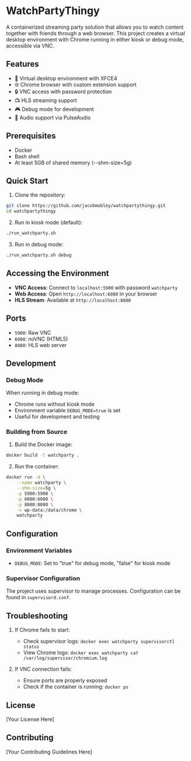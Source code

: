 # WatchPartyThingy

A containerized streaming party solution that allows you to watch content together with friends through a web browser. This project creates a virtual desktop environment with Chrome running in either kiosk or debug mode, accessible via VNC.

## Features

- 🎥 Virtual desktop environment with XFCE4
- 🌐 Chrome browser with custom extension support
- 🔒 VNC access with password protection
- 📺 HLS streaming support
- 🎮 Debug mode for development
- 🎵 Audio support via PulseAudio

## Prerequisites

- Docker
- Bash shell
- At least 5GB of shared memory (--shm-size=5g)

## Quick Start

1. Clone the repository:
```bash
git clone https://github.com/jacobmobley/watchpartythingy.git
cd watchpartythingy
```

2. Run in kiosk mode (default):
```bash
./run_watchparty.sh
```

3. Run in debug mode:
```bash
./run_watchparty.sh debug
```

## Accessing the Environment

- **VNC Access**: Connect to `localhost:5900` with password `watchparty`
- **Web Access**: Open `http://localhost:6080` in your browser
- **HLS Stream**: Available at `http://localhost:8080`

## Ports

- `5900`: Raw VNC
- `6080`: noVNC (HTML5)
- `8080`: HLS web server

## Development

### Debug Mode

When running in debug mode:
- Chrome runs without kiosk mode
- Environment variable `DEBUG_MODE=true` is set
- Useful for development and testing

### Building from Source

1. Build the Docker image:
```bash
docker build -t watchparty .
```

2. Run the container:
```bash
docker run -d \
    --name watchparty \
    --shm-size=5g \
    -p 5900:5900 \
    -p 6080:6080 \
    -p 8080:8080 \
    -v wp-data:/data/chrome \
    watchparty
```

## Configuration

### Environment Variables

- `DEBUG_MODE`: Set to "true" for debug mode, "false" for kiosk mode

### Supervisor Configuration

The project uses supervisor to manage processes. Configuration can be found in `supervisord.conf`.

## Troubleshooting

1. If Chrome fails to start:
   - Check supervisor logs: `docker exec watchparty supervisorctl status`
   - View Chrome logs: `docker exec watchparty cat /var/log/supervisor/chromium.log`

2. If VNC connection fails:
   - Ensure ports are properly exposed
   - Check if the container is running: `docker ps`

## License

[Your License Here]

## Contributing

[Your Contributing Guidelines Here]
